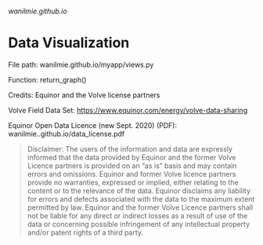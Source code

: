 ###### wanilmie.github.io

# **Data Visualization**

File path: wanilmie.github.io/myapp/views.py

Function: return_graph()

Credits: Equinor and the Volve license partners

Volve Field Data Set: https://www.equinor.com/energy/volve-data-sharing

Equinor Open Data Licence (new Sept. 2020) (PDF): wanilmie..github.io/data_license.pdf

> Disclaimer:
> The users of the information and data are expressly informed that the data provided by Equinor and the former Volve Licence partners is provided on an “as is” basis and may contain errors and omissions. Equinor and former Volve licence partners provide no warranties, expressed or implied, either relating to the content or to the relevance of the data. Equinor disclaims any liability for errors and defects associated with the data to the maximum extent permitted by law. Equinor and the former Volve Licence partners shall not be liable for any direct or indirect losses as a result of use of the data or concerning possible infringement of any intellectual property and/or patent rights of a third party.

